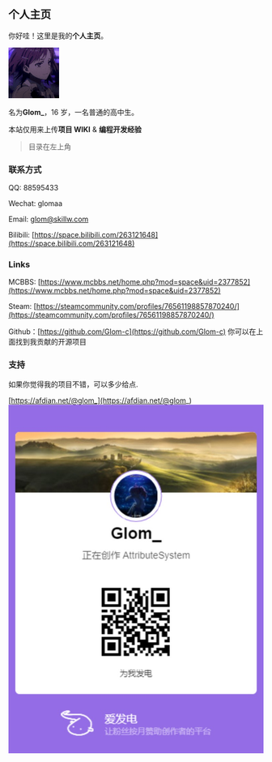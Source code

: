 ## 个人主页

你好哇！这里是我的**个人主页**。  

![head.gif](images/head.gif)  

名为**Glom\_**，16 岁，一名普通的高中生。

本站仅用来上传**项目 WIKI** & **编程开发经验**

> 目录在左上角

### 联系方式

QQ: 88595433

Wechat: glomaa

Email: glom@skillw.com

Bilibili: [https://space.bilibili.com/263121648](https://space.bilibili.com/263121648)


### Links

MCBBS: [https://www.mcbbs.net/home.php?mod=space&uid=2377852](https://www.mcbbs.net/home.php?mod=space&uid=2377852)

Steam: [https://steamcommunity.com/profiles/76561198857870240/](https://steamcommunity.com/profiles/76561198857870240/)

Github：[https://github.com/Glom-c](https://github.com/Glom-c) 你可以在上面找到我贡献的开源项目

### 支持

如果你觉得我的项目不错，可以多少给点.

[https://afdian.net/@glom_](https://afdian.net/@glom_)
![afdian](images/afdian-Glom_.jpg)
